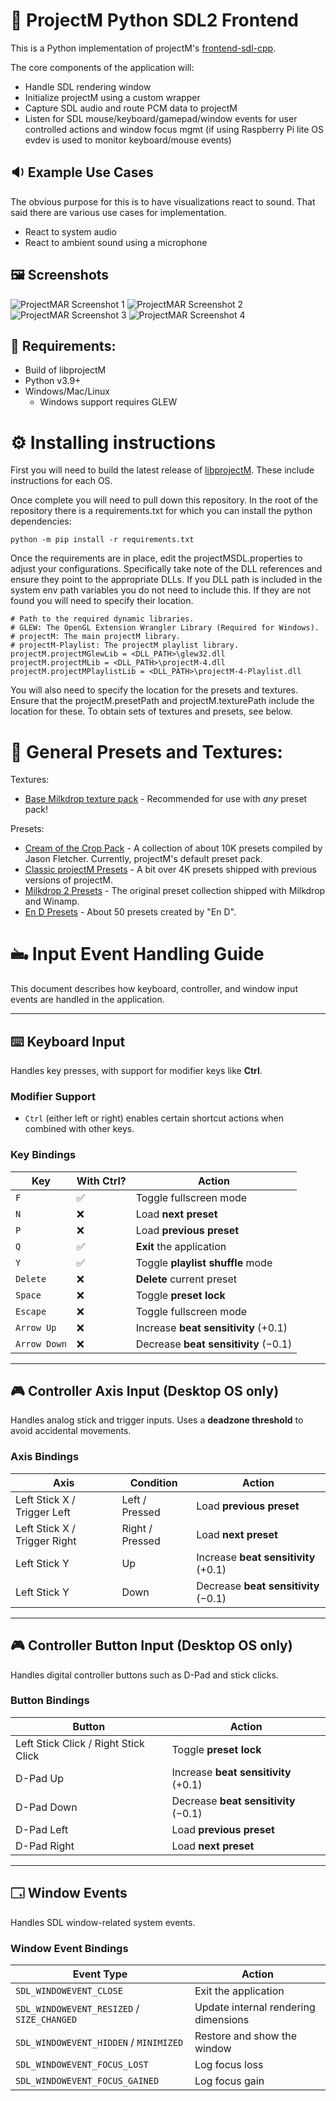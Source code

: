 # 🎵 ProjectM Python SDL2 Frontend

This is a Python implementation of projectM's [frontend-sdl-cpp](https://github.com/projectM-visualizer/frontend-sdl-cpp).

The core components of the application will:
- Handle SDL rendering window
- Initialize projectM using a custom wrapper
- Capture SDL audio and route PCM data to projectM
- Listen for SDL mouse/keyboard/gamepad/window events for user controlled actions and window focus mgmt (if using Raspberry Pi lite OS evdev is used to monitor keyboard/mouse events)

## 🔉 Example Use Cases
The obvious purpose for this is to have visualizations react to sound.  That said there are various use cases for implementation.
- React to system audio
- React to ambient sound using a microphone

## 🖼️ Screenshots
![ProjectMAR Screenshot 1](https://github.com/kholbrook1303/RPI5-Bookworm-ProjectM-Audio-Receiver/blob/main/resources/preview1.png)
![ProjectMAR Screenshot 2](https://github.com/kholbrook1303/RPI5-Bookworm-ProjectM-Audio-Receiver/blob/main/resources/preview2.png)
![ProjectMAR Screenshot 3](https://github.com/kholbrook1303/RPI5-Bookworm-ProjectM-Audio-Receiver/blob/main/resources/preview3.png)
![ProjectMAR Screenshot 4](https://github.com/kholbrook1303/RPI5-Bookworm-ProjectM-Audio-Receiver/blob/main/resources/preview4.png)

## 🔩 Requirements:
- Build of libprojectM
- Python v3.9+
- Windows/Mac/Linux
  - Windows support requires GLEW

# ⚙️ Installing instructions
First you will need to build the latest release of [libprojectM](https://github.com/projectM-visualizer/projectm/blob/master/BUILDING.md).  These include instructions for each OS.

Once complete you will need to pull down this repository.  In the root of the repository there is a requirements.txt for which you can install the python dependencies:
```
python -m pip install -r requirements.txt
```

Once the requirements are in place, edit the projectMSDL.properties to adjust your configurations.  Specifically take note of the DLL references and ensure they point to the appropriate DLLs.  If you DLL path is included in the system env path variables you do not need to include this.  If they are not found you will need to specify their location.
```
# Path to the required dynamic libraries.
# GLEW: The OpenGL Extension Wrangler Library (Required for Windows).
# projectM: The main projectM library.
# projectM-Playlist: The projectM playlist library.
projectM.projectMGlewLib = <DLL_PATH>\glew32.dll
projectM.projectMLib = <DLL_PATH>\projectM-4.dll
projectM.projectMPlaylistLib = <DLL_PATH>\projectM-4-Playlist.dll
```

You will also need to specify the location for the presets and textures.  Ensure that the projectM.presetPath and projectM.texturePath include the location for these.  To obtain sets of textures and presets, see below.

# 🌌 General Presets and Textures:
Textures:
- [Base Milkdrop texture pack](https://github.com/projectM-visualizer/presets-milkdrop-texture-pack) - Recommended for
  use with _any_ preset pack!

Presets:
- [Cream of the Crop Pack](https://github.com/projectM-visualizer/presets-cream-of-the-crop) - A collection of about 10K
  presets compiled by Jason Fletcher. Currently, projectM's default preset pack.
- [Classic projectM Presets](https://github.com/projectM-visualizer/presets-projectm-classic) - A bit over 4K presets
  shipped with previous versions of projectM.
- [Milkdrop 2 Presets](https://github.com/projectM-visualizer/presets-milkdrop-original) - The original preset
  collection shipped with Milkdrop and Winamp.
- [En D Presets](https://github.com/projectM-visualizer/presets-en-d) - About 50 presets created by "En D".

# 🖦 Input Event Handling Guide

This document describes how keyboard, controller, and window input events are handled in the application.

---

## ⌨️ Keyboard Input

Handles key presses, with support for modifier keys like **Ctrl**.

### Modifier Support
- `Ctrl` (either left or right) enables certain shortcut actions when combined with other keys.

### Key Bindings

| Key            | With Ctrl? | Action                                  |
|----------------|------------|-----------------------------------------|
| `F`            | ✅         | Toggle fullscreen mode                  |
| `N`            | ❌         | Load **next preset**                    |
| `P`            | ❌         | Load **previous preset**                |
| `Q`            | ✅         | **Exit** the application                |
| `Y`            | ✅         | Toggle **playlist shuffle** mode        |
| `Delete`       | ❌         | **Delete** current preset               |
| `Space`        | ❌         | Toggle **preset lock**                  |
| `Escape`       | ❌         | Toggle fullscreen mode                  |
| `Arrow Up`     | ❌         | Increase **beat sensitivity** (+0.1)    |
| `Arrow Down`   | ❌         | Decrease **beat sensitivity** (−0.1)    |

---

## 🎮 Controller Axis Input (Desktop OS only)

Handles analog stick and trigger inputs. Uses a **deadzone threshold** to avoid accidental movements.

### Axis Bindings

| Axis                          | Condition       | Action                          |
|-------------------------------|------------------|----------------------------------|
| Left Stick X / Trigger Left   | Left / Pressed   | Load **previous preset**         |
| Left Stick X / Trigger Right  | Right / Pressed  | Load **next preset**             |
| Left Stick Y                  | Up               | Increase **beat sensitivity** (+0.1) |
| Left Stick Y                  | Down             | Decrease **beat sensitivity** (−0.1) |

---

## 🎮 Controller Button Input (Desktop OS only)

Handles digital controller buttons such as D-Pad and stick clicks.

### Button Bindings

| Button                           | Action                        |
|----------------------------------|-------------------------------|
| Left Stick Click / Right Stick Click | Toggle **preset lock**      |
| D-Pad Up                         | Increase **beat sensitivity** (+0.1) |
| D-Pad Down                       | Decrease **beat sensitivity** (−0.1) |
| D-Pad Left                       | Load **previous preset**      |
| D-Pad Right                      | Load **next preset**          |

---

## 🗔 Window Events

Handles SDL window-related system events.

### Window Event Bindings

| Event Type                                | Action                                |
|-------------------------------------------|----------------------------------------|
| `SDL_WINDOWEVENT_CLOSE`                   | Exit the application                   |
| `SDL_WINDOWEVENT_RESIZED` / `SIZE_CHANGED`| Update internal rendering dimensions   |
| `SDL_WINDOWEVENT_HIDDEN` / `MINIMIZED`    | Restore and show the window           |
| `SDL_WINDOWEVENT_FOCUS_LOST`              | Log focus loss                         |
| `SDL_WINDOWEVENT_FOCUS_GAINED`            | Log focus gain                         |